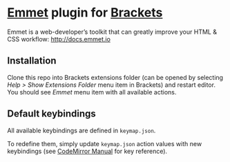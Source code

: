 # [Emmet](http://emmet.io) plugin for [Brackets](http://brackets.io) #

Emmet is a web-developer’s toolkit that can greatly improve your HTML & CSS workflow: http://docs.emmet.io

## Installation ##

Clone this repo into Brackets extensions folder (can be opened by selecting _Help > Show Extensions Folder_ menu item in Brackets) and restart editor. You should see _Emmet_ menu item with all available actions.

## Default keybindings ##

All available keybindings are defined in `keymap.json`. 

To redefine them, simply update `keymap.json` action values with new keybindings (see [CodeMirror Manual](http://codemirror.net/doc/manual.html#keymaps) for key reference).

